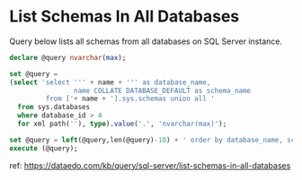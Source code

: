 # List Schemas In All Databases

Query below lists all schemas from all databases on SQL Server instance.

``` sql
declare @query nvarchar(max);

set @query =
(select 'select ''' + name + ''' as database_name,
                name COLLATE DATABASE_DEFAULT as schema_name 
         from ['+ name + '].sys.schemas union all '
  from sys.databases 
  where database_id > 4
  for xml path(''), type).value('.', 'nvarchar(max)');

set @query = left(@query,len(@query)-10) + ' order by database_name, schema_name';
execute (@query);
```

ref: https://dataedo.com/kb/query/sql-server/list-schemas-in-all-databases